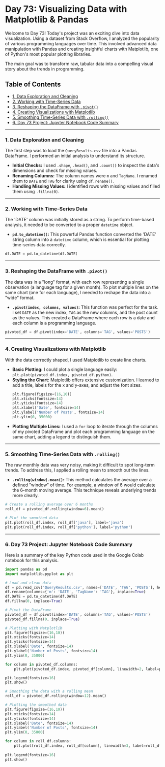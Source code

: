 # Day 73: Visualizing Data with Matplotlib & Pandas

Welcome to Day 73! Today's project was an exciting dive into data visualization. Using a dataset from Stack Overflow, I analyzed the popularity of various programming languages over time. This involved advanced data manipulation with Pandas and creating insightful charts with Matplotlib, one of Python's most popular plotting libraries.

The main goal was to transform raw, tabular data into a compelling visual story about the trends in programming.

## Table of Contents
- [1. Data Exploration and Cleaning](#1-data-exploration-and-cleaning)
- [2. Working with Time-Series Data](#2-working-with-time-series-data)
- [3. Reshaping the DataFrame with `.pivot()`](#3-reshaping-the-dataframe-with-pivot)
- [4. Creating Visualizations with Matplotlib](#4-creating-visualizations-with-matplotlib)
- [5. Smoothing Time-Series Data with `.rolling()`](#5-smoothing-time-series-data-with-rolling)
- [6. Day 73 Project: Jupyter Notebook Code Summary](#6-day-73-project-jupyter-notebook-code-summary)

---

### 1. Data Exploration and Cleaning
The first step was to load the `QueryResults.csv` file into a Pandas DataFrame. I performed an initial analysis to understand its structure.

-   **Initial Checks:** I used `.shape`, `.head()`, and `.count()` to inspect the data's dimensions and check for missing values.
-   **Renaming Columns:** The column names were `m` and `TagName`. I renamed them to `DATE` and `TAG` for clarity using `df.rename()`.
-   **Handling Missing Values:** I identified rows with missing values and filled them using `.fillna(0)`.

---

### 2. Working with Time-Series Data
The 'DATE' column was initially stored as a string. To perform time-based analysis, it needed to be converted to a proper `datetime` object.

-   **`pd.to_datetime()`:** This powerful Pandas function converted the 'DATE' string column into a `datetime` column, which is essential for plotting time-series data correctly.

```python
df.DATE = pd.to_datetime(df.DATE)
```

---

### 3. Reshaping the DataFrame with `.pivot()`
The data was in a "long" format, with each row representing a single observation (a language tag for a given month). To plot multiple lines on the same chart (one for each language), I needed to reshape the data into a "wide" format.

-   **`.pivot(index, columns, values)`:** This function was perfect for the task. I set `DATE` as the new index, `TAG` as the new columns, and the post count as the values. This created a DataFrame where each row is a date and each column is a programming language.

```python
pivoted_df = df.pivot(index='DATE', columns='TAG', values='POSTS')
```

---

### 4. Creating Visualizations with Matplotlib
With the data correctly shaped, I used Matplotlib to create line charts.



-   **Basic Plotting:** I could plot a single language easily: `plt.plot(pivoted_df.index, pivoted_df.python)`.
-   **Styling the Chart:** Matplotlib offers extensive customization. I learned to add a title, labels for the x and y-axes, and adjust the font sizes.
    ```python
    plt.figure(figsize=(16,10)) 
    plt.xticks(fontsize=14)
    plt.yticks(fontsize=14)
    plt.xlabel('Date', fontsize=14)
    plt.ylabel('Number of Posts', fontsize=14)
    plt.ylim(0, 35000)
    ```
-   **Plotting Multiple Lines:** I used a `for` loop to iterate through the columns of my pivoted DataFrame and plot each programming language on the same chart, adding a legend to distinguish them.

---

### 5. Smoothing Time-Series Data with `.rolling()`
The raw monthly data was very noisy, making it difficult to spot long-term trends. To address this, I applied a rolling mean to smooth out the lines.

-   **`.rolling(window).mean()`:** This method calculates the average over a defined "window" of time. For example, a window of 6 would calculate the 6-month moving average. This technique reveals underlying trends more clearly.

```python
# Create a rolling average over 6 months
roll_df = pivoted_df.rolling(window=6).mean()

# Plot the smoothed data
plt.plot(roll_df.index, roll_df['java'], label='java')
plt.plot(roll_df.index, roll_df['python'], label='python')
```

---

### 6. Day 73 Project: Jupyter Notebook Code Summary
Here is a summary of the key Python code used in the Google Colab notebook for this analysis.

```python
import pandas as pd
import matplotlib.pyplot as plt

# Load and clean data
df = pd.read_csv('QueryResults.csv', names=['DATE', 'TAG', 'POSTS'], header=0)
df.rename(columns={'m': 'DATE', 'TagName': 'TAG'}, inplace=True)
df.DATE = pd.to_datetime(df.DATE)
df.fillna(0, inplace=True)

# Pivot the DataFrame
pivoted_df = df.pivot(index='DATE', columns='TAG', values='POSTS')
pivoted_df.fillna(0, inplace=True)

# Plotting with Matplotlib
plt.figure(figsize=(16,10))
plt.xticks(fontsize=14)
plt.yticks(fontsize=14)
plt.xlabel('Date', fontsize=14)
plt.ylabel('Number of Posts', fontsize=14)
plt.ylim(0, 35000)

for column in pivoted_df.columns:
    plt.plot(pivoted_df.index, pivoted_df[column], linewidth=2, label=pivoted_df[column].name)

plt.legend(fontsize=16)
plt.show()

# Smoothing the data with a rolling mean
roll_df = pivoted_df.rolling(window=12).mean()

# Plotting the smoothed data
plt.figure(figsize=(16,10))
plt.xticks(fontsize=14)
plt.yticks(fontsize=14)
plt.xlabel('Date', fontsize=14)
plt.ylabel('Number of Posts', fontsize=14)
plt.ylim(0, 35000)

for column in roll_df.columns:
    plt.plot(roll_df.index, roll_df[column], linewidth=3, label=roll_df[column].name)
    
plt.legend(fontsize=16)
plt.show()
```